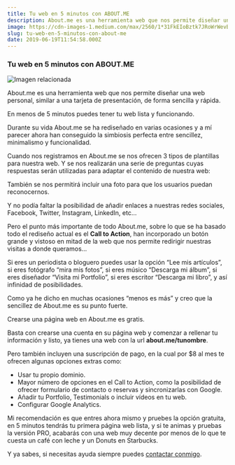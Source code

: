 ```yaml
---
title: Tu web en 5 minutos con ABOUT.ME
description: About.me es una herramienta web que nos permite diseñar una web personal, similar a una tarjeta de presentación, de forma sencilla y…
image: https://cdn-images-1.medium.com/max/2560/1*31FkEIoBztk7JRoWrWevBw.png
slug: tu-web-en-5-minutos-con-about-me
date: 2019-06-19T11:54:58.000Z
---
```


### Tu web en 5 minutos con ABOUT.ME

![Imagen relacionada](https://cdn-images-1.medium.com/max/2560/1*31FkEIoBztk7JRoWrWevBw.png)

About.me es una herramienta web que nos permite diseñar una web personal, similar a una tarjeta de presentación, de forma sencilla y rápida.

En menos de 5 minutos puedes tener tu web lista y funcionando.

Durante su vida About.me se ha rediseñado en varias ocasiones y a mí parecer ahora han conseguido la simbiosis perfecta entre sencillez, minimalismo y funcionalidad.

Cuando nos registramos en About.me se nos ofrecen 3 tipos de plantillas para nuestra web.
Y se nos realizarán una serie de preguntas cuyas respuestas serán utilizadas para adaptar el contenido de nuestra web:

También se nos permitirá incluir una foto para que los usuarios puedan reconocernos.

Y no podía faltar la posibilidad de añadir enlaces a nuestras redes sociales, Facebook, Twitter, Instagram, LinkedIn, etc…

Pero el punto más importante de todo About.me, sobre lo que se ha basado todo el rediseño actual es el **Call to Action**, han incorporado un botón grande y vistoso en mitad de la web que nos permite redirigir nuestras visitas a donde queramos…

Si eres un periodista o bloguero puedes usar la opción “Lee mis artículos”, si eres fotógrafo “mira mis fotos”, si eres músico “Descarga mi álbum”, si eres diseñador “Visita mi Portfolio”, si eres escritor “Descarga mi libro”, y así infinidad de posibilidades.

Como ya he dicho en muchas ocasiones “menos es más” y creo que la sencillez de About.me es su punto fuerte.

Crearse una página web en About.me es gratis.

Basta con crearse una cuenta en su página web y comenzar a rellenar tu información y listo, ya tienes una web con la url **about.me/tunombre**.

Pero también incluyen una suscripción de pago, en la cual por $8 al mes te ofrecen algunas opciones extras como:

- Usar tu propio dominio.
- Mayor número de opciones en el Call to Action, como la posibilidad de ofrecer formulario de contacto o reservas y sincronizarlas con Google.
- Añadir tu Portfolio, Testimonials o incluir vídeos en tu web.
- Configurar Google Analytics.

Mi recomendación es que entres ahora mismo y pruebes la opción gratuita, en 5 minutos tendrás tu primera página web lista, y si te animas y pruebas la versión PRO, acabarás con una web muy decente por menos de lo que te cuesta un café con leche y un Donuts en Starbucks.

Y ya sabes, si necesitas ayuda siempre puedes [contactar conmigo](https://ajra.es/contactar/).
